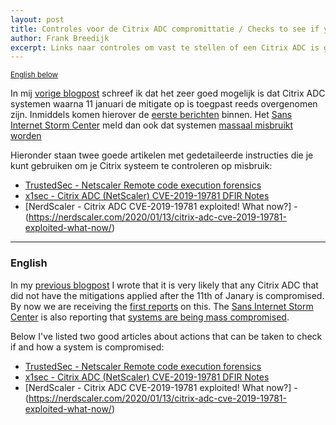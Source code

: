 ```yaml
---
layout: post
title: Controles voor de Citrix ADC compromittatie / Checks to see if your Citrix ADC is compromised
author: Frank Breedijk
excerpt: Links naar controles om vast te stellen of een Citrix ADC is gecompromitteerd / Links to articles on how to check if your Citrix ADC is compromised
---
```

<small>[English below](#english)</small>

In mij [vorige blogpost](/2020/01/13/Citrix/) schreef ik dat het zeer goed mogelijk is dat Citrix ADC systemen waarna 11 januari de mitigate op is toegpast reeds overgenomen zijn. Inmiddels komen hierover de [eerste berichten](https://twitter.com/sans_isc/status/1216375320846176261) binnen. Het [Sans Internet Storm Center](https://isc.sans.edu) meld dan ook dat systemen [massaal misbruikt worden](https://isc.sans.edu/forums/diary/Citrix+ADC+Exploits+are+Public+and+Heavily+Used+Attempts+to+Install+Backdoor/25700/)

Hieronder staan twee goede artikelen met gedetaileerde instructies die je kunt gebruiken om je Citrix systeem te controleren op misbruik:

* [TrustedSec - Netscaler Remote code execution forensics](https://www.trustedsec.com/blog/netscaler-remote-code-execution-forensics/)
* [x1sec - Citrix ADC (NetScaler) CVE-2019-19781 DFIR Notes](https://github.com/x1sec/CVE-2019-19781/blob/master/CVE-2019-19781-DFIR.md)
* [NerdScaler - Citrix ADC CVE-2019-19781 exploited! What now?] - (https://nerdscaler.com/2020/01/13/citrix-adc-cve-2019-19781-exploited-what-now/)

<hr>

### <a name="english"></a>English

In my [previous blogpost](/2020/01/13/Citrix/) I wrote that it is very likely that any Citrix ADC that did not have the mitigations applied after the 11th of Janary is compromised. By now we are receiving the [first reports](https://twitter.com/sans_isc/status/1216375320846176261) on this. The [Sans Internet Storm Center](https://isc.sans.edu) is also reporting that [systems are being mass compromised](https://isc.sans.edu/forums/diary/Citrix+ADC+Exploits+are+Public+and+Heavily+Used+Attempts+to+Install+Backdoor/25700/).

Below I've listed two good articles about actions that can be taken to check if and how a system is compromised:

* [TrustedSec - Netscaler Remote code execution forensics](https://www.trustedsec.com/blog/netscaler-remote-code-execution-forensics/)
* [x1sec - Citrix ADC (NetScaler) CVE-2019-19781 DFIR Notes](https://x1sec.com/CVE-2019-19781-DFIR)
* [NerdScaler - Citrix ADC CVE-2019-19781 exploited! What now?] - (https://nerdscaler.com/2020/01/13/citrix-adc-cve-2019-19781-exploited-what-now/)
